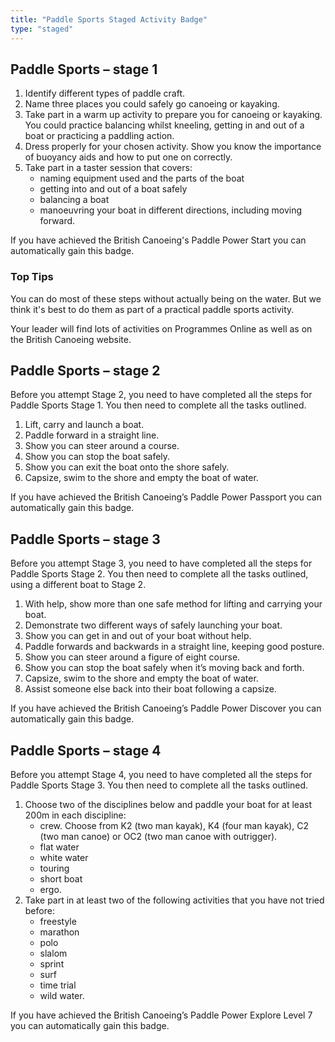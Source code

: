 ```yaml
---
title: "Paddle Sports Staged Activity Badge"
type: "staged"
---
```


## Paddle Sports – stage 1

1. Identify different types of paddle craft.
1. Name three places you could safely go canoeing or kayaking.
1. Take part in a warm up activity to prepare you for canoeing or kayaking. You could practice balancing whilst kneeling, getting in and out of a boat or practicing a paddling action.
1. Dress properly for your chosen activity. Show you know the  importance of buoyancy aids and how to put one on correctly.
1. Take part in a taster session that covers:
	* naming equipment used and the parts of the boat
	* getting into and out of a boat safely
	* balancing a boat
	* manoeuvring your boat in different directions, including moving forward.

If you have achieved the British Canoeing's Paddle Power Start you can automatically gain this badge.

### Top Tips

You can do most of these steps without actually being on the water. But we think it's best to do them as part of a practical paddle sports activity. 

Your leader will find lots of activities on Programmes Online as well as on the British Canoeing website. 

## Paddle Sports – stage 2

Before you attempt Stage 2, you need to have completed all the steps for Paddle Sports Stage 1. You then need to complete all the tasks outlined.

1. Lift, carry and launch a boat.
1. Paddle forward in a straight line.
1. Show you can steer around a course.
1. Show you can stop the boat safely.
1. Show you can exit the boat onto the shore safely.
1. Capsize, swim to the shore and empty the boat of water.

If you have achieved the British Canoeing’s Paddle Power Passport you can automatically gain this badge.

## Paddle Sports – stage 3

Before you attempt Stage 3, you need to have completed all the steps for Paddle Sports Stage 2. You then need to complete all the tasks outlined, using a different boat to Stage 2.

1. With help, show more than one safe method for lifting and carrying your boat.
1. Demonstrate two different ways of safely launching your boat.
1. Show you can get in and out of your boat without help.
1. Paddle forwards and backwards in a straight line, keeping good posture.
1. Show you can steer around a figure of eight course.
1. Show you can stop the boat safely when it’s moving back and forth.
1. Capsize, swim to the shore and empty the boat of water.
1. Assist someone else back into their boat following a capsize.

If you have achieved the British Canoeing’s Paddle Power Discover you can automatically gain this badge.

## Paddle Sports  – stage 4

Before you attempt Stage 4, you need to have completed all the steps for Paddle Sports Stage 3. You then need to complete all the tasks outlined.

1. Choose two of the disciplines below and paddle your boat for at least 
200m in each discipline:
	* crew. Choose from K2 (two man kayak), K4 (four man kayak), C2 (two man canoe) or OC2 (two man canoe with outrigger).
	* flat water
	* white water
	* touring
	* short boat
	* ergo.
1. Take part in at least two of the following activities that you have not tried before:
	* freestyle
	* marathon
	* polo
	* slalom
	* sprint
	* surf
	* time trial
	* wild water.

If you have achieved the British Canoeing’s Paddle Power Explore Level 7 you can automatically gain this badge.